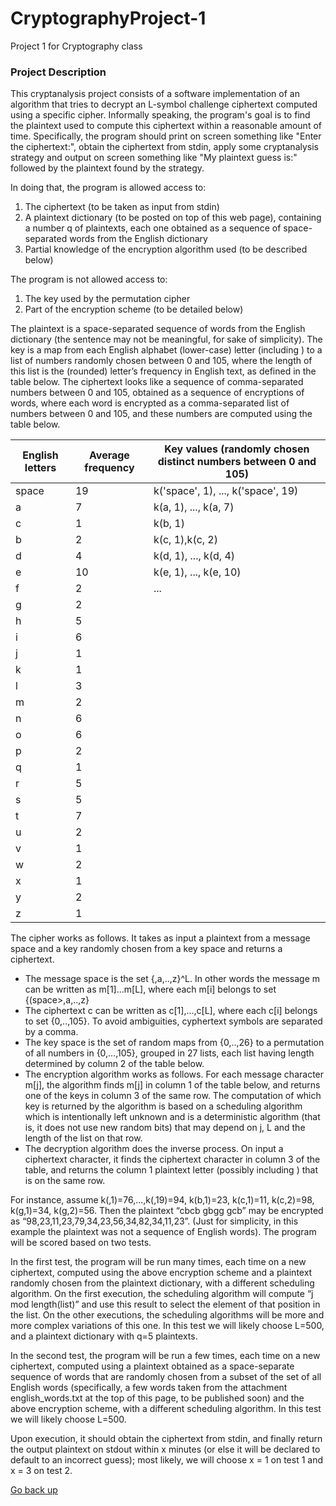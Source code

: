 # CryptographyProject-1
Project 1 for Cryptography class

### Project Description

This cryptanalysis project consists of a software implementation of an algorithm that tries to decrypt an L-symbol challenge ciphertext computed using a specific cipher. Informally speaking, the program's goal is to find the plaintext used to compute this ciphertext within a reasonable amount of time. Specifically, the program should print on screen something like "Enter the ciphertext:", obtain the ciphertext from stdin, apply some cryptanalysis strategy and output on screen something like "My plaintext guess is:" followed by the plaintext found by the strategy. 

In doing that, the program is allowed access to:
1. The ciphertext (to be taken as input from stdin)
2. A plaintext dictionary (to be posted on top of this web page), containing a number q of plaintexts, each one obtained as a sequence of space-separated words from the English dictionary
3. Partial knowledge of the encryption algorithm used (to be described below)

The program is not allowed access to:
1. The key used by the permutation cipher
2. Part of the encryption scheme (to be detailed below)

The plaintext is a space-separated sequence of words from the English dictionary (the sentence may not be meaningful, for sake of simplicity). The key is a map from each English alphabet (lower-case) letter (including <space>) to a list of numbers randomly chosen between 0 and 105, where the length of this list is the (rounded) letter’s frequency in English text, as defined in the table below. The ciphertext looks like a sequence of comma-separated numbers between 0 and 105, obtained as a sequence of encryptions of words, where each word is encrypted as a comma-separated list of numbers between 0 and 105, and these numbers are computed using the table below.

| English letters | Average frequency | Key values (randomly chosen distinct numbers between 0 and 105) |
| --------------- | ----------------- | --------------------------------------------------------------- |
| space | 19 |  k('space', 1), ..., k('space', 19) |
| a | 7 | k(a, 1), ..., k(a, 7) |
| c | 1 | k(b, 1) |
| b | 2 | k(c, 1),k(c, 2) |
| d | 4 | k(d, 1), ..., k(d, 4) |
| e | 10 | k(e, 1), ..., k(e, 10) |
| f | 2 | ... |
| g | 2 | |
| h | 5 | |
| i | 6 | |
| j | 1 | |
| k | 1 | |
| l | 3 | |
| m | 2 | |
| n | 6 | |
| o | 6 | |
| p | 2 | |
| q | 1 | |
| r | 5 | |
| s | 5 | |
| t | 7 | |
| u | 2 | |
| v | 1 | |
| w | 2 | |
| x | 1 | |
| y | 2 | |
| z | 1 | |

The cipher works as follows. It takes as input a plaintext from a message space and a key randomly chosen from a key space and returns a ciphertext.

- The message space is the set {<space>,a,..,z}^L. In other words the message m can be written as m[1]...m[L], where each m[i] belongs to set {(space>,a,..,z}
- The ciphertext c can be written as c[1],...,c[L], where each c[i] belongs to set {0,..,105}. To avoid ambiguities, cyphertext symbols are separated by a comma.
- The key space is the set of random maps from {0,..,26} to a permutation of all numbers in {0,…,105}, grouped in 27 lists, each list having length determined by column 2 of the table below.
- The encryption algorithm works as follows. For each message character m[j], the algorithm finds m[j] in column 1 of the table below, and returns one of the keys in column 3 of the same row. The computation of which key is returned by the algorithm is based on a scheduling algorithm which is intentionally left unknown and is a deterministic algorithm (that is, it does not use new random bits) that may depend on j, L and the length of the list on that row.
- The decryption algorithm does the inverse process. On input a ciphertext character, it finds the ciphertext character in column 3 of the table, and returns the column 1 plaintext letter (possibly including <space>) that is on the same row.
  
For instance, assume k(<space>,1)=76,...,k(<space>,19)=94, k(b,1)=23, k(c,1)=11, k(c,2)=98, k(g,1)=34, k(g,2)=56. Then the plaintext “cbcb gbgg gcb” may be encrypted as “98,23,11,23,79,34,23,56,34,82,34,11,23”. (Just for simplicity, in this example the plaintext was not a sequence of English words). The program will be scored based on two tests.
  
In the first test, the program will be run many times, each time on a new ciphertext, computed using the above encryption scheme and a plaintext randomly chosen from the plaintext dictionary, with a different scheduling algorithm. On the first execution, the scheduling algorithm will compute “j mod length(list)” and use this result to select the element of that position in the list. On the other executions, the scheduling algorithms will be more and more complex variations of this one. In this test we will likely choose L=500, and a plaintext dictionary with q=5 plaintexts.

In the second test, the program will be run a few times, each time on a new ciphertext, computed using a plaintext obtained as a space-separate sequence of words that are randomly chosen from a subset of the set of all English words (specifically, a few words taken from the attachment english_words.txt at the top of this page, to be published soon) and the above encryption scheme, with a different scheduling algorithm. In this test we will likely choose L=500.

Upon execution, it should obtain the ciphertext from stdin, and finally return the output plaintext on stdout within x minutes (or else it will be declared to default to an incorrect guess); most likely, we will choose x = 1 on test 1 and x = 3 on test 2.

[Go back up](#project-description)

